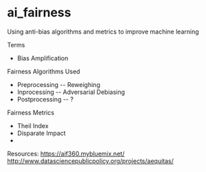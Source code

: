 # ai_fairness
Using anti-bias algorithms and metrics to improve machine learning 

Terms
- Bias Amplification

Fairness Algorithms Used 
- Preprocessing
-- Reweighing
- Inprocessing
-- Adversarial Debiasing
- Postprocessing
-- ?

Fairness Metrics
- Theil Index
- Disparate Impact 
- 


Resources:
https://aif360.mybluemix.net/
http://www.datasciencepublicpolicy.org/projects/aequitas/
